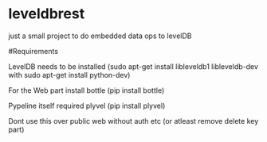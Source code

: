 # leveldbrest

just a small project to do embedded data ops to levelDB

#Requirements

LevelDB needs to be installed (sudo apt-get install libleveldb1 libleveldb-dev with sudo apt-get install python-dev)

For the Web part  install bottle (pip install bottle)

Pypeline itself required plyvel (pip install plyvel)


Dont use this over public web without auth etc (or atleast remove delete key part)
